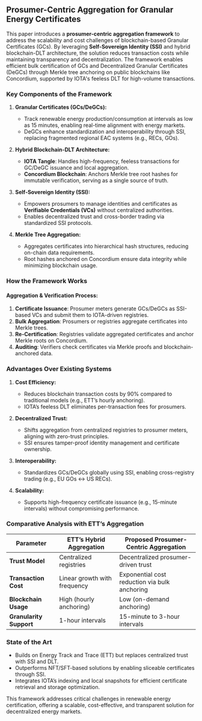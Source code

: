 ## Prosumer-Centric Aggregation for Granular Energy Certificates  

This paper introduces a **prosumer-centric aggregation framework** to address the scalability and cost challenges of blockchain-based Granular Certificates (GCs). By leveraging **Self-Sovereign Identity (SSI)** and hybrid blockchain-DLT architecture, the solution reduces transaction costs while maintaining transparency and decentralization. The framework enables efficient bulk certification of GCs and Decentralized Granular Certificates (DeGCs) through Merkle tree anchoring on public blockchains like Concordium, supported by IOTA's feeless DLT for high-volume transactions.  

### Key Components of the Framework  

1. **Granular Certificates (GCs/DeGCs):**  
   - Track renewable energy production/consumption at intervals as low as 15 minutes, enabling real-time alignment with energy markets.  
   - DeGCs enhance standardization and interoperability through SSI, replacing fragmented regional EAC systems (e.g., RECs, GOs).  

2. **Hybrid Blockchain-DLT Architecture:**  
   - **IOTA Tangle**: Handles high-frequency, feeless transactions for GC/DeGC issuance and local aggregation.  
   - **Concordium Blockchain**: Anchors Merkle tree root hashes for immutable verification, serving as a single source of truth.  

3. **Self-Sovereign Identity (SSI):**  
   - Empowers prosumers to manage identities and certificates as **Verifiable Credentials (VCs)** without centralized authorities.  
   - Enables decentralized trust and cross-border trading via standardized SSI protocols.  

4. **Merkle Tree Aggregation:**  
   - Aggregates certificates into hierarchical hash structures, reducing on-chain data requirements.  
   - Root hashes anchored on Concordium ensure data integrity while minimizing blockchain usage.  

### How the Framework Works  

#### Aggregation & Verification Process:  
1. **Certificate Issuance**: Prosumer meters generate GCs/DeGCs as SSI-based VCs and submit them to IOTA-driven registries.  
2. **Bulk Aggregation**: Prosumers or registries aggregate certificates into Merkle trees.  
3. **Re-Certification**: Registries validate aggregated certificates and anchor Merkle roots on Concordium.  
4. **Auditing**: Verifiers check certificates via Merkle proofs and blockchain-anchored data.  

### Advantages Over Existing Systems  

1. **Cost Efficiency:**  
   - Reduces blockchain transaction costs by 90% compared to traditional models (e.g., ETT’s hourly anchoring).  
   - IOTA’s feeless DLT eliminates per-transaction fees for prosumers.  

2. **Decentralized Trust:**  
   - Shifts aggregation from centralized registries to prosumer meters, aligning with zero-trust principles.  
   - SSI ensures tamper-proof identity management and certificate ownership.  

3. **Interoperability:**  
   - Standardizes GCs/DeGCs globally using SSI, enabling cross-registry trading (e.g., EU GOs ↔ US RECs).  

4. **Scalability:**  
   - Supports high-frequency certificate issuance (e.g., 15-minute intervals) without compromising performance.  

### Comparative Analysis with ETT’s Aggregation  

| **Parameter**              | **ETT’s Hybrid Aggregation** | **Proposed Prosumer-Centric Aggregation** |  
|----------------------------|------------------------------|-------------------------------------------|  
| **Trust Model**             | Centralized registries       | Decentralized prosumer-driven trust       |  
| **Transaction Cost**        | Linear growth with frequency | Exponential cost reduction via bulk anchoring |  
| **Blockchain Usage**         | High (hourly anchoring)      | Low (on-demand anchoring)                 |  
| **Granularity Support**      | 1-hour intervals             | 15-minute to 3-hour intervals             |  

### State of the Art  
- Builds on Energy Track and Trace (ETT) but replaces centralized trust with SSI and DLT.  
- Outperforms NFT/SFT-based solutions by enabling sliceable certificates through SSI.  
- Integrates IOTA’s indexing and local snapshots for efficient certificate retrieval and storage optimization.  

This framework addresses critical challenges in renewable energy certification, offering a scalable, cost-effective, and transparent solution for decentralized energy markets.  